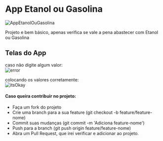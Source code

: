 # App Etanol ou Gasolina

![AppEtanolOuGasolina]([link_para_captura_de_tela](https://github.com/user-attachments/assets/71b71fd1-6ee8-4d3c-b176-d113bc0050a0))

Projeto e bem básico, apenas verifica se vale a pena abastecer com Etanol ou Gasolina<br>

## Telas do App
caso não digite algum valor:<br>
![error](https://github.com/user-attachments/assets/d573f5d4-551e-498c-bf8b-17364e41e9c2)

colocando os valores corretamente:<br>
![itsOkay](https://github.com/user-attachments/assets/a3cac556-2e86-4b61-988f-ea3f4be3d810)





#### Caso queira contribuir no projeto:<br>
- Faça um fork do projeto<br>
- Crie uma branch para a sua feature (git checkout -b feature/feature-nome)<br>
- Commit suas mudanças (git commit -m 'Adiciona feature-nome')<br>
- Push para a branch (git push origin feature/feature-nome)<br>
- Abra um Pull Request, que irei verificar e adicionar ao projeto.<br>
